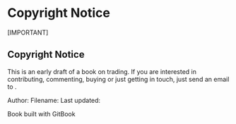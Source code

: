 # Copyright Notice

\[IMPORTANT\]

## Copyright Notice

This is an early draft of a book on trading. If you are interested in contributing, commenting, buying or just getting in touch, just send an email to .

Author: Filename: Last updated:

Book built with GitBook

